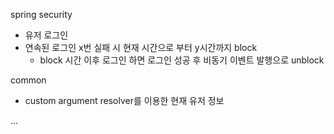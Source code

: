 spring security
- 유저 로그인
- 연속된 로그인 x번 실패 시 현재 시간으로 부터 y시간까지 block
  - block 시간 이후 로그인 하면 로그인 성공 후 비동기 이벤트 발행으로 unblock

common
- custom argument resolver를 이용한 현재 유저 정보

...
